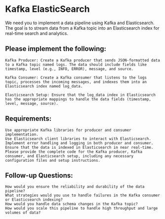 # Kafka ElasticSearch 
We need you to implement a data pipeline using Kafka and Elasticsearch. The goal is to stream data from a Kafka topic into an Elasticsearch index for real-time search and analytics.

## Please implement the following:
```
Kafka Producer: Create a Kafka producer that sends JSON-formatted data to a Kafka topic named logs. The data should include fields like timestamp, level (e.g., INFO, ERROR), message, and source.

Kafka Consumer: Create a Kafka consumer that listens to the logs topic, processes the incoming messages, and indexes them into an Elasticsearch index named log_data.

Elasticsearch Setup: Ensure that the log_data index in Elasticsearch has the appropriate mappings to handle the data fields (timestamp, level, message, source).
```

## Requirements:
```
Use appropriate Kafka libraries for producer and consumer implementation.
Use Elasticsearch client libraries to interact with Elasticsearch.
Implement error handling and logging in both producer and consumer.
Ensure that the data is indexed in Elasticsearch in near real-time.
Please provide the complete code for the Kafka producer, Kafka consumer, and Elasticsearch setup, including any necessary configuration files and setup instructions.
```

## Follow-up Questions:
```
How would you ensure the reliability and durability of the data pipeline?
What strategies would you use to handle failures in the Kafka consumer or Elasticsearch indexing?
How would you handle data schema changes in the Kafka topic?
How would you scale this pipeline to handle high throughput and large volumes of data?
```
##
